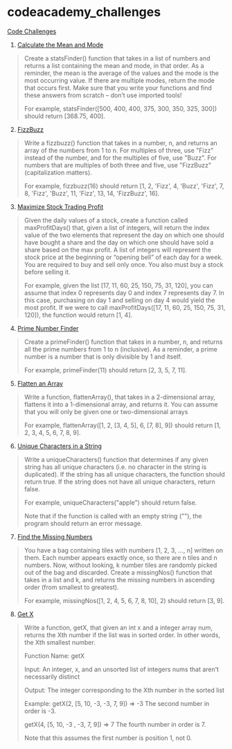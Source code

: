 # codeacademy_challenges

[Code Challenges](https://www.codecademy.com/code-challenges)


1. [Calculate the Mean and Mode](https://github.com/EreminD/codeacademy_challenges/blob/main/CalculateTheMeanAndMode.js)
> Create a statsFinder() function that takes in a list of numbers and returns a list containing the mean and mode, in that order. As a reminder, the mean is the average of the values and the mode is the most occurring value. If there are multiple modes, return the mode that occurs first. Make sure that you write your functions and find these answers from scratch – don’t use imported tools!
> 
> For example, statsFinder([500, 400, 400, 375, 300, 350, 325, 300]) should return [368.75, 400].
2. [FizzBuzz](https://github.com/EreminD/codeacademy_challenges/blob/main/FizzBuzz.js)
> Write a fizzbuzz() function that takes in a number, n, and returns an array of the numbers from 1 to n. For multiples of three, use "Fizz" instead of the number, and for the multiples of five, use "Buzz". For numbers that are multiples of both three and five, use "FizzBuzz" (capitalization matters).
> 
> For example, fizzbuzz(16) should return [1, 2, 'Fizz', 4, 'Buzz', 'Fizz', 7, 8, 'Fizz', 'Buzz', 11, 'Fizz', 13, 14, 'FizzBuzz', 16].
3. [Maximize Stock Trading Profit](https://github.com/EreminD/codeacademy_challenges/blob/main/MaximizeStockTradingProfit.js)
> Given the daily values of a stock, create a function called maxProfitDays() that, given a list of integers, will return the index value of the two elements that represent the day on which one should have bought a share and the day on which one should have sold a share based on the max profit.
> A list of integers will represent the stock price at the beginning or “opening bell” of each day for a week. You are required to buy and sell only once. You also must buy a stock before selling it.
> 
> For example, given the list [17, 11, 60, 25, 150, 75, 31, 120], you can assume that index 0 represents day 0 and index 7 represents day 7. In this case, purchasing on day 1 and selling on day 4 would yield the most profit. If we were to call maxProfitDays([17, 11, 60, 25, 150, 75, 31, 120]), the function would return [1, 4].
4. [Prime Number Finder](https://github.com/EreminD/codeacademy_challenges/blob/main/PrimeNumberFinder.js)
> Create a primeFinder() function that takes in a number, n, and returns all the prime numbers from 1 to n (inclusive). As a reminder, a prime number is a number that is only divisible by 1 and itself.
> 
> For example, primeFinder(11) should return [2, 3, 5, 7, 11].
5. [Flatten an Array](https://github.com/EreminD/codeacademy_challenges/blob/main/FlattenAnArray.js)
> Write a function, flattenArray(), that takes in a 2-dimensional array, flattens it into a 1-dimensional array, and returns it. You can assume that you will only be given one or two-dimensional arrays
> 
> For example, flattenArray([1, 2, [3, 4, 5], 6, [7, 8], 9]) should return [1, 2, 3, 4, 5, 6, 7, 8, 9].
6. [Unique Characters in a String](https://github.com/EreminD/codeacademy_challenges/blob/main/UniqueCharactersInAString.js)
> Write a uniqueCharacters() function that determines if any given string has all unique characters (i.e. no character in the string is duplicated). If the string has all unique characters, the function should return true. If the string does not have all unique characters, return false.
> 
> For example, uniqueCharacters("apple") should return false.
> 
> Note that if the function is called with an empty string (""), the program should return an error message.
7. [Find the Missing Numbers](https://github.com/EreminD/codeacademy_challenges/blob/main/FindTheMissingNumbers.js)
> You have a bag containing tiles with numbers [1, 2, 3, …, n] written on them. Each number appears exactly once, so there are n tiles and n numbers. Now, without looking, k number tiles are randomly picked out of the bag and discarded. Create a missingNos() function that takes in a list and k, and returns the missing numbers in ascending order (from smallest to greatest).
> 
> For example, missingNos([1, 2, 4, 5, 6, 7, 8, 10], 2) should return [3, 9].
8. [Get X](https://github.com/EreminD/codeacademy_challenges/blob/main/GetX.js)
> Write a function, getX, that given an int x and a integer array num, returns the Xth number if the list was in sorted order. In other words, the Xth smallest number.
> 
> Function Name: getX
> 
> Input: An integer, x, and an unsorted list of integers nums that aren’t necessarily distinct
> 
> Output: The integer corresponding to the Xth number in the sorted list
> 
> Example:
> getX(2, [5, 10, -3, -3, 7, 9]) => -3
> The second number in order is -3.
> 
> getX(4, [5, 10, -3 , -3, 7, 9]) => 7
> The fourth number in order is 7.
> 
> Note that this assumes the first number is position 1, not 0.



